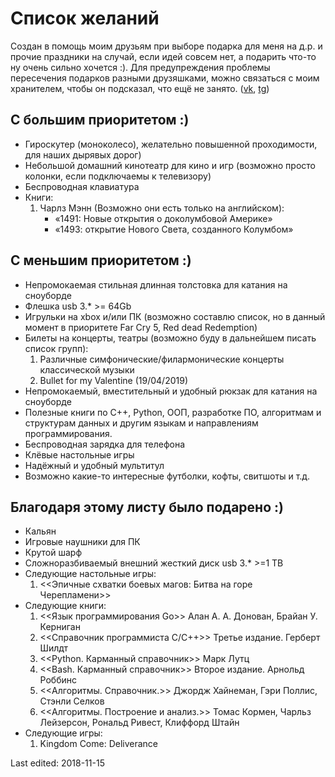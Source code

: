 # Список желаний

Создан в помощь моим друзьям при выборе подарка для меня на д.р. и прочие праздники на случай, если идей совсем нет, а подарить что-то ну очень сильно хочется :). Для предупреждения проблемы пересечения подарков разными друзяшками, можно связаться с моим хранителем, чтобы он подсказал, что ещё не занято. ([vk](https://vk.com/rm_bk), [tg](https://t.me/rm_bk))

## С большим приоритетом :)

* Гироскутер (моноколесо), желательно повышенной проходимости, для наших дырявых дорог)
* Небольшой домашний кинотеатр для кино и игр (возможно просто колонки, если подключаемы к телевизору)
* Беспроводная клавиатура
* Книги: 
    1. Чарлз Мэнн (Возможно они есть только на английском):
        * «1491: Новые открытия о доколумбовой Америке»
        * «1493: открытие Нового Света, созданного Колумбом»

## С меньшим приоритетом :)

* Непромокаемая стильная длинная толстовка для катания на сноуборде
* Флешка usb 3.* >= 64Gb
* Игрульки на xbox и/или ПК (возможно составлю список, но в данный момент в приоритете Far Cry 5, Red dead Redemption)
* Билеты на концерты, театры (возможно буду в дальнейшем писать список групп):
    1. Различные симфонические/филармонические концерты классической музыки
    2. Bullet for my Valentine (19/04/2019)
* Непромокаемый, вместительный и удобный рюкзак для катания на сноуборде
* Полезные книги по C++, Python, ООП, разработке ПО, алгоритмам и структурам данных и другим языкам и направлениям программирования.
* Беспроводная зарядка для телефона
* Клёвые настольные игры
* Надёжный и удобный мультитул
* Возможно какие-то интересные футболки, кофты, свитшоты и т.д.

## Благодаря этому листу было подарено :)
* Кальян
* Игровые наушники для ПК
* Крутой шарф
* Сложноразбиваемый внешний жесткий диск usb 3.* >=1 TB
* Следующие настольные игры: 
    1. <<Эпичные схватки боевых магов: Битва на горе Черепламени>>
* Следующие книги: 
    1. <<Язык программирования Go>> Алан А. А. Донован, Брайан У. Керниган
    2. <<Справочник программиста C/C++>> Третье издание. Герберт Шилдт
    3. <<Python. Карманный справочник>> Марк Лутц
    4. <<Bash. Карманный справочник>> Второе издание. Арнольд Роббинс
    5. <<Алгоритмы. Справочник.>> Джордж Хайнеман, Гэри Поллис, Стэнли Селков
    6. <<Алгоритмы. Построение и анализ.>> Томас Кормен, Чарльз Лейзерсон, Рональд Ривест, Клиффорд Штайн
* Следующие игры:
    1. Kingdom Come: Deliverance


Last edited: 2018-11-15
